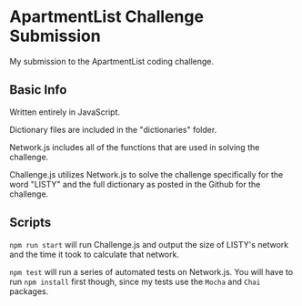 # ApartmentList Challenge Submission
My submission to the ApartmentList coding challenge.

## Basic Info
Written entirely in JavaScript.

Dictionary files are included in the "dictionaries" folder.

Network.js includes all of the functions that are used in solving the challenge.

Challenge.js utilizes Network.js to solve the challenge specifically for the word "LISTY" and the full dictionary as posted in the Github for the challenge.

## Scripts
`npm run start` will run Challenge.js and output the size of LISTY's network and the time it took to calculate that network.

`npm test` will run a series of automated tests on Network.js. You will have to run `npm install` first though, since my tests use the `Mocha` and `Chai` packages.